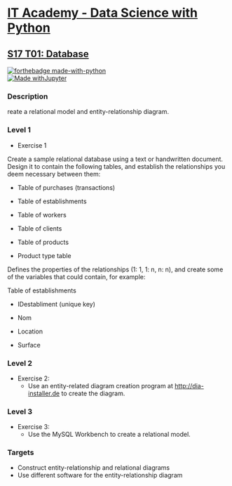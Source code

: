 # [IT Academy - Data Science with Python](https://www.barcelonactiva.cat/es/itacademy)
## [S17 T01: Database](https://github.com/jesussantana/Web-Scraping/blob/main/notebooks/S17_T01_Database.ipynb)

[![forthebadge made-with-python](http://ForTheBadge.com/images/badges/made-with-python.svg)](https://www.python.org/)  
[![Made withJupyter](https://img.shields.io/badge/Made%20with-Jupyter-orange?style=for-the-badge&logo=Jupyter)](https://jupyter.org/try)  
 

### Description

reate a relational model and entity-relationship diagram.


### Level 1

- Exercise 1  

Create a sample relational database using a text or handwritten document. Design it to contain the following tables, and establish the relationships you deem necessary between them:

- Table of purchases (transactions)

- Table of establishments

- Table of workers

- Table of clients

- Table of products

- Product type table

Defines the properties of the relationships (1: 1, 1: n, n: n), and create some of the variables that could contain, for example:



Table of establishments

- IDestabliment (unique key)

- Nom

- Location

-	Surface

### Level 2

- Exercise 2: 
  - Use an entity-related diagram creation program at http://dia-installer.de to create the diagram.

### Level 3

- Exercise 3: 
  - Use the MySQL Workbench to create a relational model.


### Targets

- Construct entity-relationship and relational diagrams
- Use different software for the entity-relationship diagram